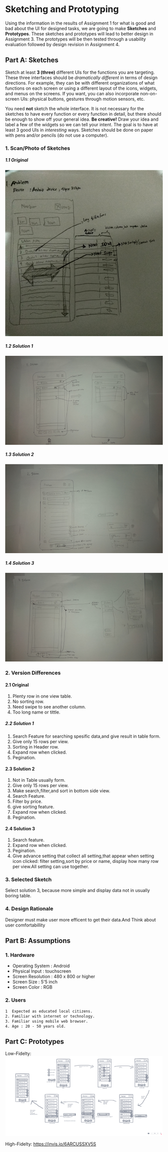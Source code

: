 # Sketching and Prototyping
Using the information in the results of Assignment 1 for what is good and bad about the UI for designed tasks, we are going to make **Sketches** and **Prototypes**. These sketches and prototypes will lead to better design in Assignment 3. The prototypes will be then tested through a usability evaluation followed by design revision in Assignment 4.

## Part A: Sketches
Sketch at least **3 (three)** different UIs for the functions you are targeting. These three interfaces should be _dramatically different_ in terms of design directions. For example, they can be with different organizations of what functions on each screen or using a different layout of the icons, widgets, and menus on the screens. If you want, you can also incorporate non-on-screen UIs: physical buttons, gestures through motion sensors, etc.

You need **not** sketch the whole interface. It is not necessary for the sketches to have every function or every function in detail, but there should be enough to show off your general idea. **Be creative!** Draw your idea and label a few of the widgets so we can tell your intent. The goal is to have at least 3 good UIs in *interesting* ways. Sketches should be done on paper with pens and/or pencils (do not use a computer).

### 1. Scan/Photo of Sketches
##### 1.1 Original
![original](Assets./problem.jpg)

##### 1.2 Solution 1
![solution 1](Assets./sol1.jpg)

##### 1.3 Solution 2
![solution 2](Assets./sol2.jpg)

##### 1.4 Solution 3
![solution 3](Assets./sol3.jpg)

### 2. Version Differences
#### 2.1 Original
1. Plenty row in one view table.
1. No sorting row.
1. Need swipe to see another column.
1. Too long name or tittle.
##### 2.2 Solution 1
1. Search Feature for searching spesific data,and give result
in table form.
1. Give only 15 rows per view.
1. Sorting in Header row.
1. Expand row when clicked.
1. Pegination.

#### 2.3 Solution 2
1. Not in Table usually form.
1. Give only 15 rows per view.
1. Make search,filter,and sort in bottom side view.
1. Search Feature.
1. Filter by price.
1. give sorting feature.
1. Expand row when clicked.
1. Pegination.

#### 2.4 Solution 3
1. Search feature.
1. Expand row when clicked.
1. Pegination.
1. Give advance setting that collect all setting,that appear when setting icon clicked:
filter setting,sort by price or name,
display how many row per view.All setting can 
use together.

### 3. Selected Sketch
Select solution 3, because more simple and display data
not in usually boring table.

### 4. Design Rationale
Designer must make user more efficent to get their data.And Think about user comfortabillity

## Part B: Assumptions
### 1. Hardware
- Operating System : Android
- Physical Input : touchscreen
- Screen Resolution : 480 x 800 or higher
- Screen Size : 5'5 inch
- Screen Color : RGB

### 2. Users
```
1  Expected as educated local citizens.
2. Familiar with internet or technology.
3. Familiar using mobile web browser.
4. Age : 20 - 50 years old.
```

## Part C: Prototypes
Low-Fidelty:
![original](SKET1.PNG)

High-Fidelty:
https://invis.io/6ARCUSSXV5S

